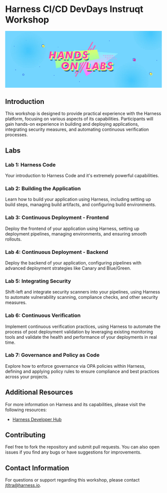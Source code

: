 # Harness CI/CD DevDays Instruqt Workshop

![](https://raw.githubusercontent.com/harness-community/field-workshops/main/ci-cd-devdays/assets/images/hands_on_labs_full.png)

## Introduction

This workshop is designed to provide practical experience with the Harness platform, focusing on various aspects of its capabilities. Participants will gain hands-on experience in building and deploying applications, integrating security measures, and automating continuous verification processes.

## Labs

### Lab 1: Harness Code
Your introduction to Harness Code and it's extremely powerful capabilities.

### Lab 2: Building the Application
Learn how to build your application using Harness, including setting up build steps, managing build artifacts, and configuring build environments.

### Lab 3: Continuous Deployment - Frontend
Deploy the frontend of your application using Harness, setting up deployment pipelines, managing environments, and ensuring smooth rollouts.

### Lab 4: Continuous Deployment - Backend
Deploy the backend of your application, configuring pipelines with advanced deployment strategies like Canary and Blue/Green.

### Lab 5: Integrating Security
Shift-left and integrate security scanners into your pipelines, using Harness to automate vulnerability scanning, compliance checks, and other security measures.

### Lab 6: Continuous Verification
Implement continuous verification practices, using Harness to automate the process of post deployment validation by leveraging existing monitoring tools and validate the health and performance of your deployments in real time.

### Lab 7: Governance and Policy as Code
Explore how to enforce governance via OPA policies within Harness, defining and applying policy rules to ensure compliance and best practices across your projects.

## Additional Resources
For more information on Harness and its capabilities, please visit the following resources:
- [Harness Developer Hub](https://developer.harness.io/)

## Contributing
Feel free to fork the repository and submit pull requests. You can also open issues if you find any bugs or have suggestions for improvements.

## Contact Information
For questions or support regarding this workshop, please contact [jtitra@harness.io](mailto:jtitra@harness.io).

